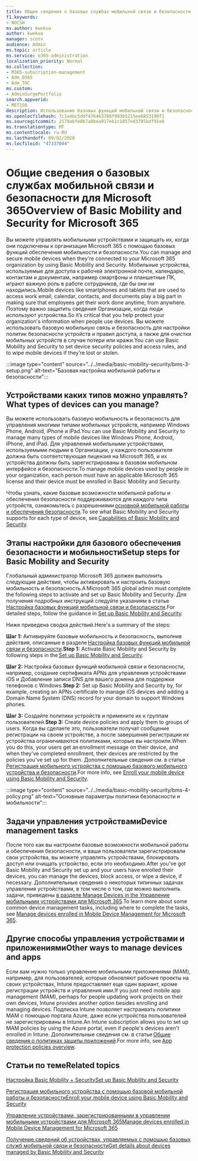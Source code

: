 ```yaml
---
title: Общие сведения о базовых службах мобильной связи и безопасности для Microsoft 365
f1.keywords:
- NOCSH
ms.author: kwekua
author: kwekua
manager: scotv
audience: Admin
ms.topic: article
ms.service: o365-administration
localization_priority: Normal
ms.collection:
- M365-subscription-management
- Adm_O365
- Adm_TOC
ms.custom:
- AdminSurgePortfolio
search.appverid:
- MET150
description: Использование базовых функций мобильной связи и безопасности для настройки политик безопасности устройств и правил доступа.
ms.openlocfilehash: 7c1a4bc5ddf476463788f99305215ee6853190f1
ms.sourcegitcommit: 2179abfe0b7a8bea917eb1c1057ed3795bdf91e6
ms.translationtype: MT
ms.contentlocale: ru-RU
ms.lasthandoff: 09/02/2020
ms.locfileid: "47337044"
---
```

# <a name="overview-of-basic-mobility-and-security-for-microsoft-365"></a><span data-ttu-id="b208c-103">Общие сведения о базовых службах мобильной связи и безопасности для Microsoft 365</span><span class="sxs-lookup"><span data-stu-id="b208c-103">Overview of Basic Mobility and Security for Microsoft 365</span></span>

<span data-ttu-id="b208c-104">Вы можете управлять мобильными устройствами и защищать их, когда они подключены к организации Microsoft 365 с помощью базовых функций обеспечения мобильности и безопасности.</span><span class="sxs-lookup"><span data-stu-id="b208c-104">You can manage and secure mobile devices when they're connected to your Microsoft 365 organization by using Basic Mobility and Security.</span></span> <span data-ttu-id="b208c-105">Мобильные устройства, используемые для доступа к рабочей электронной почте, календарю, контактам и документам, например смартфоны и планшетные ПК, играют важную роль в работе сотрудников, где бы они ни находились.</span><span class="sxs-lookup"><span data-stu-id="b208c-105">Mobile devices like smartphones and tablets that are used to access work email, calendar, contacts, and documents play a big part in making sure that employees get their work done anytime, from anywhere.</span></span> <span data-ttu-id="b208c-106">Поэтому важно защитить сведения Организации, когда люди используют устройства.</span><span class="sxs-lookup"><span data-stu-id="b208c-106">So it’s critical that you help protect your organization's information when people use devices.</span></span> <span data-ttu-id="b208c-107">Вы можете использовать базовую мобильную связь и безопасность для настройки политик безопасности устройств и правил доступа, а также для очистки мобильных устройств в случае потери или кражи.</span><span class="sxs-lookup"><span data-stu-id="b208c-107">You can use Basic Mobility and Security to set device security policies and access rules, and to wipe mobile devices if they’re lost or stolen.</span></span>

:::image type="content" source="../../media/basic-mobility-security/bms-3-setup.png" alt-text="Базовая настройка мобильной работы и безопасности":::

## <a name="what-types-of-devices-can-you-manage"></a><span data-ttu-id="b208c-109">Устройствами каких типов можно управлять?</span><span class="sxs-lookup"><span data-stu-id="b208c-109">What types of devices can you manage?</span></span>

<span data-ttu-id="b208c-110">Вы можете использовать базовую мобильность и безопасность для управления многими типами мобильных устройств, например Windows Phone, Android, iPhone и iPad.</span><span class="sxs-lookup"><span data-stu-id="b208c-110">You can use Basic Mobility and Security to manage many types of mobile devices like Windows Phone, Android, iPhone, and iPad.</span></span> <span data-ttu-id="b208c-111">Для управления мобильными устройствами, используемыми людьми в Организации, у каждого пользователя должна быть соответствующая лицензия на Microsoft 365, и их устройства должны быть зарегистрированы в базовом мобильном интерфейсе и безопасности.</span><span class="sxs-lookup"><span data-stu-id="b208c-111">To manage mobile devices used by people in your organization, each person must have an applicable Microsoft 365 license and their device must be enrolled in Basic Mobility and Security.</span></span>

<span data-ttu-id="b208c-112">Чтобы узнать, какие базовые возможности мобильной работы и обеспечения безопасности поддерживаются для каждого типа устройств, ознакомьтесь с разрешениями [основной мобильной работы и обеспечения безопасности](capabilities-of-basic-mobility-and-secruity.md).</span><span class="sxs-lookup"><span data-stu-id="b208c-112">To see what Basic Mobility and Security supports for each type of device, see [Capabilities of Basic Mobility and Security](capabilities-of-basic-mobility-and-secruity.md).</span></span>

## <a name="setup-steps-for-basic-mobility-and-security"></a><span data-ttu-id="b208c-113">Этапы настройки для базового обеспечения безопасности и мобильности</span><span class="sxs-lookup"><span data-stu-id="b208c-113">Setup steps for Basic Mobility and Security</span></span>

<span data-ttu-id="b208c-114">Глобальный администратор Microsoft 365 должен выполнить следующие действия, чтобы активировать и настроить базовую мобильность и безопасность.</span><span class="sxs-lookup"><span data-stu-id="b208c-114">A Microsoft 365 global admin must complete the following steps to activate and set up Basic Mobility and Security.</span></span> <span data-ttu-id="b208c-115">Для получения подробных инструкций следуйте указаниям в статье [Настройка базовых функций мобильной связи и безопасности](set-up-basic-mobility-and-security.md).</span><span class="sxs-lookup"><span data-stu-id="b208c-115">For detailed steps, follow the guidance in [Set up Basic Mobility and Security](set-up-basic-mobility-and-security.md).</span></span> 

<span data-ttu-id="b208c-116">Ниже приведена сводка действий.</span><span class="sxs-lookup"><span data-stu-id="b208c-116">Here's a summary of the steps:</span></span>

<span data-ttu-id="b208c-117">**Шаг 1:** Активируйте базовые мобильность и безопасность, выполнив действия, описанные в разделе [Настройка базовых функций мобильной связи и безопасности](set-up-basic-mobility-and-security.md).</span><span class="sxs-lookup"><span data-stu-id="b208c-117">**Step 1:** Activate Basic Mobility and Security by following steps in the [Set up Basic Mobility and Security](set-up-basic-mobility-and-security.md).</span></span>

<span data-ttu-id="b208c-118">**Шаг 2:** Настройка базовых функций мобильной связи и безопасности, например, создание сертификата APNs для управления устройствами iOS и Добавление записи DNS для вашего домена для поддержки телефонов с Windows.</span><span class="sxs-lookup"><span data-stu-id="b208c-118">**Step 2:** Set up Basic Mobility and Security by, for example, creating an APNs certificate to manage iOS devices and adding a Domain Name System (DNS) record for your domain to support Windows phones.</span></span>

<span data-ttu-id="b208c-119">**Шаг 3:** Создайте политики устройств и примените их к группам пользователей.</span><span class="sxs-lookup"><span data-stu-id="b208c-119">**Step 3:** Create device policies and apply them to groups of users.</span></span> <span data-ttu-id="b208c-120">Когда вы сделаете это, пользователи получат сообщение регистрации на своем устройстве, а после завершения регистрации их устройства ограничиваются политиками, которые вы настроили.</span><span class="sxs-lookup"><span data-stu-id="b208c-120">When you do this, your users get an enrollment message on their device, and when they've completed enrollment, their devices are restricted by the policies you've set up for them.</span></span> <span data-ttu-id="b208c-121">Дополнительные сведения см. в статье [Регистрация мобильного устройства с помощью базового мобильного устройства и безопасности](enroll-your-mobile-device-using-basic-mobility-and-security.md).</span><span class="sxs-lookup"><span data-stu-id="b208c-121">For more info, see [Enroll your mobile device using Basic Mobility and Security](enroll-your-mobile-device-using-basic-mobility-and-security.md).</span></span> 

:::image type="content" source="../../media/basic-mobility-security/bms-4-policy.png" alt-text="Основные параметры политики безопасности и мобильности":::

## <a name="device-management-tasks"></a><span data-ttu-id="b208c-123">Задачи управления устройствами</span><span class="sxs-lookup"><span data-stu-id="b208c-123">Device management tasks</span></span>

<span data-ttu-id="b208c-124">После того как вы настроили базовые возможности мобильной работы и обеспечения безопасности, и ваши пользователи зарегистрировали свои устройства, вы можете управлять устройствами, блокировать доступ или очищать устройство, если это необходимо.</span><span class="sxs-lookup"><span data-stu-id="b208c-124">After you've got Basic Mobility and Security set up and your users have enrolled their devices, you can manage the devices, block access, or wipe a device, if necessary.</span></span> <span data-ttu-id="b208c-125">Дополнительные сведения о некоторых типичных задачах управления устройствами, в том числе о том, где можно выполнить задачи, приведены [в разделе Manage Devices in the Управление мобильными устройствами для Microsoft 365](manage-devices-enrolled-in-mdm-in-microsoft-365.md).</span><span class="sxs-lookup"><span data-stu-id="b208c-125">To learn more about some common device management tasks, including where to complete the tasks, see [Manage devices enrolled in Mobile Device Management for Microsoft 365](manage-devices-enrolled-in-mdm-in-microsoft-365.md).</span></span>

## <a name="other-ways-to-manage-devices-and-apps"></a><span data-ttu-id="b208c-126">Другие способы управления устройствами и приложениями</span><span class="sxs-lookup"><span data-stu-id="b208c-126">Other ways to manage devices and apps</span></span>

<span data-ttu-id="b208c-127">Если вам нужно только управление мобильными приложениями (MAM), например, для пользователей, которые обновляют рабочие проекты на своих устройствах, Intune предоставляет еще один вариант, кроме регистрации устройств и управления ими.</span><span class="sxs-lookup"><span data-stu-id="b208c-127">If you just need mobile app management (MAM), perhaps for people updating work projects on their own devices, Intune provides another option besides enrolling and managing devices.</span></span> <span data-ttu-id="b208c-128">Подписка Intune позволяет настраивать политики MAM с помощью портала Azure, даже если устройства пользователей не зарегистрированы в Intune.</span><span class="sxs-lookup"><span data-stu-id="b208c-128">An Intune subscription allows you to set up MAM policies by using the Azure portal, even if people's devices aren't enrolled in Intune.</span></span> <span data-ttu-id="b208c-129">Дополнительные сведения см. в статье [Общие сведения о политиках защиты приложений](https://go.microsoft.com/fwlink/?LinkId=2132517).</span><span class="sxs-lookup"><span data-stu-id="b208c-129">For more info, see [App protection policies overview](https://go.microsoft.com/fwlink/?LinkId=2132517).</span></span>

## <a name="related-topics"></a><span data-ttu-id="b208c-130">Статьи по теме</span><span class="sxs-lookup"><span data-stu-id="b208c-130">Related topics</span></span>

[<span data-ttu-id="b208c-131">Настройка Basic Mobility + Security</span><span class="sxs-lookup"><span data-stu-id="b208c-131">Set up Basic Mobility and Security</span></span>](set-up-basic-mobility-and-security.md)

[<span data-ttu-id="b208c-132">Регистрация мобильного устройства с помощью базовой мобильной работы и безопасности</span><span class="sxs-lookup"><span data-stu-id="b208c-132">Enroll your mobile device using Basic Mobility and Security</span></span>](enroll-your-mobile-device-using-basic-mobility-and-security.md)

[<span data-ttu-id="b208c-133">Управление устройствами, зарегистрированными в управлении мобильными устройствами для Microsoft 365</span><span class="sxs-lookup"><span data-stu-id="b208c-133">Manage devices enrolled in Mobile Device Management for Microsoft 365</span></span>](manage-devices-enrolled-in-mdm-in-microsoft-365.md)

[<span data-ttu-id="b208c-134">Получение сведений об устройствах, управляемых с помощью базовых служб мобильной связи и безопасности</span><span class="sxs-lookup"><span data-stu-id="b208c-134">Get details about devices managed by Basic Mobility and Security</span></span>](get-details-about-basic-mobility-and-security-managed-devices.md)